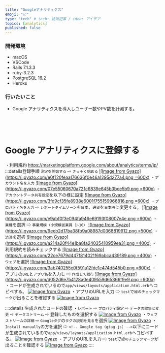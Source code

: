 ```yaml
---
title: "Googleアナリティクス"
emoji: "📈"
type: "tech" # tech: 技術記事 / idea: アイデア
topics: [analytics]
published: false
---
```

### 開発環境
- macOS
- VSCode
- Rails 7.1.3.3
- ruby-3.2.3
- PostgreSQL 16.2
- Heroku

### 行いたいこと
- Google アナリティクスを導入しユーザー数やPV数を計測する。

<br>
<br>
<br>

# Google アナリティクスに登録する
・利用規約
https://marketingplatform.google.com/about/analytics/terms/jp/
:::details登録手順
`測定を開始する` ⇨ `さっそく始める`
[![Image from Gyazo](https://i.gyazo.com/e0f120feaa176636f0e46a1295d277a4.png =600x)](https://gyazo.com/e0f120feaa176636f0e46a1295d277a4)
・`アカウント名を入力`
[![Image from Gyazo](https://i.gyazo.com/07e55060670a721c6839e645b3bce5b9.png =600x)](https://gyazo.com/07e55060670a721c6839e645b3bce5b9)
・`アカウントデータ共有設定`を以下の様に設定
[![Image from Gyazo](https://i.gyazo.com/3fd9cf35fe8938e6001f755159966816.png =600x)](https://gyazo.com/3fd9cf35fe8938e6001f755159966816)
・`プロパティ名を入力` ⇨ `レポートタイムゾーン`を`日本`、`通貨`を`日本円`に変更する。
[![Image from Gyazo](https://i.gyazo.com/e9abf0f3e094fa946e69193f08007e4e.png =600x)](https://gyazo.com/e9abf0f3e094fa946e69193f08007e4e)
・`業種`を選択 ⇨ `事業規模（小規模従業員 1~10）`
[![Image from Gyazo](https://i.gyazo.com/9eeb2d17ba38fb9a08987d0368819912.png =500x)](https://gyazo.com/9eeb2d17ba38fb9a08987d0368819912)
・`渋滞`を選択
[![Image from Gyazo](https://i.gyazo.com/a214a20f44e1ba8fa24035410959ea31.png =400x)](https://gyazo.com/a214a20f44e1ba8fa24035410959ea31)
・利用規約を読みチェックする
[![Image from Gyazo](https://i.gyazo.com/22ce7679d447f814021f69abca439189.png =400x)](https://gyazo.com/22ce7679d447f814021f69abca439189)
・`ウェブ`を選択
[![Image from Gyazo](https://i.gyazo.com/3ab740255c0f591a12fde1c474d545b0.png =600x)](https://gyazo.com/3ab740255c0f591a12fde1c474d545b0)
・アプリの`URL`と`アプリ名`を入力し ⇨ `作成して続行`
[![Image from Gyazo](https://i.gyazo.com/d052d6e7b4128a0e409559d65366f9e9.png =600x)](https://gyazo.com/d052d6e7b4128a0e409559d65366f9e9)
・コードが生成されているので`app/views/layouts/application.html.erb`へコピペする。
[![Image from Gyazo](https://i.gyazo.com/4e1686311c171c69a03edab0e7510729.png)](https://gyazo.com/4e1686311c171c69a03edab0e7510729)
・アプリのURLを入力 ⇨ `test`で`緑のチェックマーク`が出ることを確認する
[![Image from Gyazo](https://i.gyazo.com/308cdbe0d61dffcebece9d74db4ad72f.png)](https://gyazo.com/308cdbe0d61dffcebece9d74db4ad72f)

::::details 生成されたコードの確認
・`レポート` ⇨ `プロパティ設定` ⇨ `データの収集と変更` ⇨ `データストリーム` ⇨ 登録したものを選択する
[![Image from Gyazo](https://i.gyazo.com/2ae295933043a7ebca3260655b2b32f8.png)](https://gyazo.com/2ae295933043a7ebca3260655b2b32f8)
・`ウェブストリームの詳細` ⇨ `Googleタグ`の`タグの説明を見る`を選択
[![Image from Gyazo](https://i.gyazo.com/a965f2f8db74ecba9316184e4aa3e805.png)](https://gyazo.com/a965f2f8db74ecba9316184e4aa3e805)
・`Install manually`の方を選択 ⇨ `<!-- Google tag (gtag.js) -->`以下にコードが生成されているので`app/views/layouts/application.html.erb`へコピペする。
[![Image from Gyazo](https://i.gyazo.com/4e1686311c171c69a03edab0e7510729.png)](https://gyazo.com/4e1686311c171c69a03edab0e7510729)
・アプリのURLを入力 ⇨ `test`で`緑のチェックマーク`が出ることを確認する
[![Image from Gyazo](https://i.gyazo.com/308cdbe0d61dffcebece9d74db4ad72f.png)](https://gyazo.com/308cdbe0d61dffcebece9d74db4ad72f)
::::

<br>
<br>
<br>